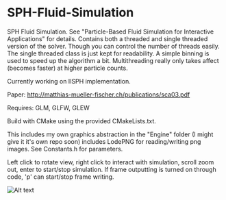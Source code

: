 # SPH-Fluid-Simulation
SPH Fluid Simulation. See "Particle-Based Fluid Simulation for Interactive Applications" for details. Contains both a threaded and single threaded version of the solver. Though you can control the number of threads easily. The single threaded class is just kept for readability. A simple binning is used to speed up the algorithm a bit. Multithreading really only takes affect (becomes faster) at higher particle counts.

Currently working on IISPH implementation.

Paper: http://matthias-mueller-fischer.ch/publications/sca03.pdf

Requires: GLM, GLFW, GLEW

Build with CMake using the provided CMakeLists.txt.

This includes my own graphics abstraction in the "Engine" folder (I might give it it's own repo soon) includes LodePNG for reading/writing png images. See Constants.h for parameters.

Left click to rotate view, right click to interact with simulation, scroll zoom out, enter to start/stop simulation. If frame outputting is turned on through code, 'p' can start/stop frame writing.

![Alt text](https://andaharoo.files.wordpress.com/2018/12/frame_0347-1.png)